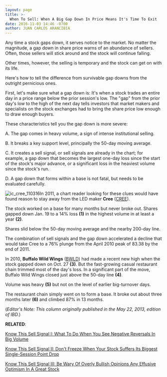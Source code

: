 ```yaml
---
layout: page
title: >-
  When To Sell: When A Big Gap Down In Price Means It's Time To Exit
date: 2016-11-03 14:46 -0700
author: JUAN CARLOS ARANCIBIA
---
```





Any time a stock gaps down, it serves notice to the market. No matter the magnitude, a gap down in share price warns of an abundance of sellers. Often, those sellers will stick around and the stock will continue falling.


Other times, however, the selling is temporary and the stock can get on with its life.


Here's how to tell the difference from survivable gap downs from the outright pernicious ones.


First, let's make sure what a gap down is: It's when a stock trades an entire day in a price range below the prior session's low. The "gap" from the prior day's low to the high of the next day tells investors that market makers and specialists on the stock exchanges had to bring the share price low enough to draw enough buyers.


These characteristics tell you the gap down is more severe:


A. The gap comes in heavy volume, a sign of intense institutional selling.


B. It breaks a key support level, principally the 50-day moving average.


C. It creates a sell signal, or sell signals are already in the chart; for example, a gap down that becomes the largest one-day loss since the start of the stock's major advance, or a significant loss in the heaviest volume since the stock's run.


D. A gap down that forms within a base is not fatal, but needs to be evaluated carefully.


![ic_cree_110316](https://www.investors.com/wp-content/uploads/2016/11/IC_cree_110316-1024x555.png)In 2011, a chart reader looking for these clues would have found reason to stay away from the LED maker **Cree** ([CREE](https://research.investors.com/quote.aspx?symbol=CREE)).


The stock worked on a base for many months but never broke out. Shares gapped down Jan. 19 to a 14% loss **(1)** in the highest volume in at least a year **(2)**.


Shares slid below the 50-day moving average and the nearby 200-day line.


The combination of sell signals and the gap down accelerated a decline that would take Cree to a 76% plunge from the April 2010 peak of 83.38 by the end of 2011.


In 2010, **Buffalo Wild Wings** ([BWLD](https://research.investors.com/quote.aspx?symbol=BWLD)) had made a recent new high when the stock gapped down on Oct. 27 **(3)**. But the fast-growing casual restaurant chain trimmed most of the day's loss. In a significant part of the move, Buffalo Wild Wings closed just above the 50-day line **(4)**.


Volume was heavy **(5)** but not on the level of earlier big-turnover days.


The restaurant chain simply went on to form a base. It broke out about three months later **(6)** and climbed 87% in 13 months.


(*Editor's Note: This column originally published in the May 22, 2013, edition of IBD.*)


**RELATED**:


[Know This Sell Signal I: What To Do When You See Negative Reversals In Big Volume](https://www.investors.com/how-to-invest/investors-corner/know-this-sell-signal-when-stock-leaders-stage-big-downside-reversals/)


[Know This Sell Signal II: Don't Freeze When Your Stock Suffers Its Biggest Single-Session Point Drop](https://www.investors.com/how-to-invest/investors-corner/know-this-sell-signal-biggest-1-day-point-loss-can-mark-the-top/)


[Know This Sell Signal III: Be Wary Of Overly Bullish Opinions Any Effusive Optimism In A Great Stock](https://www.investors.com/how-to-invest/investors-corner/know-this-sell-signal-blanket-media-buzz-may-signal-a-stock-has-peaked/)




